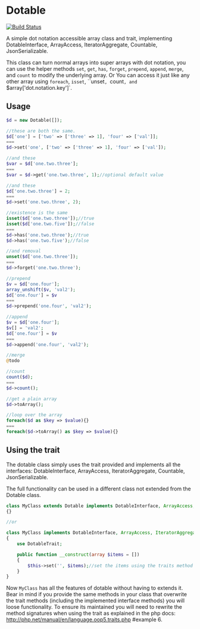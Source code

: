 # Dotable

[![Build Status](https://travis-ci.org/ecfectus/dotable.svg?branch=master)](https://travis-ci.org/ecfectus/dotable)

A simple dot notation accessible array class and trait, implementing DotableInterface, ArrayAccess, IteratorAggregate, Countable, JsonSerializable.

This class can turn normal arrays into super arrays with dot notation, you can use the helper methods `set`, `get`, `has`, `forget`, `prepend`, `append`, `merge`, and `count` to modify the underlying array.
Or You can access it just like any other array using `foreach`, `isset`, ``unset`, `count`, and `$array['dot.notation.key']`.

## Usage

```php
$d = new Dotable([]);

//these are both the same.
$d['one'] = ['two' => ['three' => 1], 'four' => ['val']];
===
$d->set('one', ['two' => ['three' => 1], 'four' => ['val']);

//and these
$var = $d['one.two.three'];
===
$var = $d->get('one.two.three', 1);//optional default value

//and these
$d['one.two.three'] = 2;
===
$d->set('one.two.three', 2);

//existence is the same
isset($d['one.two.three']);//true
isset($d['one.two.five']);//false
===
$d->has('one.two.three');//true
$d->has('one.two.five');//false

//and removal
unset($d['one.two.three']);
===
$d->forget('one.two.three');

//prepend
$v = $d['one.four'];
array_unshift($v, 'val2');
$d['one.four'] = $v
===
$d->prepend('one.four', 'val2');

//append
$v = $d['one.four'];
$v[] = 'val2';
$d['one.four'] = $v
===
$d->append('one.four', 'val2');

//merge
@todo

//count
count($d);
===
$d->count();

//get a plain array
$d->toArray();

//loop over the array
foreach($d as $key => $value){}
===
foreach($d->toArray() as $key => $value){}
```

## Using the trait

The dotable class simply uses the trait provided and implements all the interfaces: DotableInterface, ArrayAccess, IteratorAggregate, Countable, JsonSerializable.

The full functionality can be used in a different class not extended from the Dotable class.

```php
class MyClass extends Dotable implements DotableInterface, ArrayAccess, IteratorAggregate, Countable, JsonSerializable
{}

//or

class MyClass implements DotableInterface, ArrayAccess, IteratorAggregate, Countable, JsonSerializable
{
    use DotableTrait;

    public function __construct(array $items = [])
    {
        $this->set('', $items);//set the items using the traits method on the root index.
    }
}
```

Now `MyClass` has all the features of dotable without having to extends it.
Bear in mind if you provide the same methods in your class that overwrite the trait methods (including the implemented interface methods) you will loose functionality.
To ensure its maintained you will need to rewrite the method signatures when using the trait as explained in the php docs: http://php.net/manual/en/language.oop5.traits.php #example 6.
